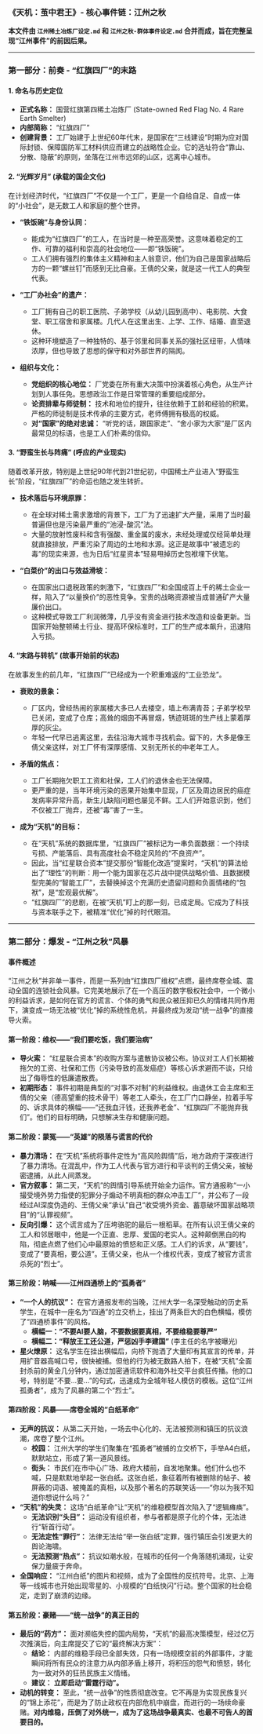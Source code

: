 ### **《天机：茧中君王》- 核心事件链：江州之秋**

**本文件由 `江州稀土冶炼厂设定.md` 和 `江州之秋-群体事件设定.md` 合并而成，旨在完整呈现“江州事件”的前因后果。**

---

### **第一部分：前奏 - “红旗四厂”的末路**

#### **1. 命名与历史定位**

*   **正式名称：** 国营红旗第四稀土冶炼厂 (State-owned Red Flag No. 4 Rare Earth Smelter)
*   **内部简称：** “红旗四厂”
*   **创建背景：** 工厂始建于上世纪60年代末，是国家在“三线建设”时期为应对国际封锁、保障国防军工材料供应而建立的战略性企业。它的选址符合“靠山、分散、隐蔽”的原则，坐落在江州市远郊的山区，远离中心城市。

#### **2. “光辉岁月” (承载的国企文化)**

在计划经济时代，“红旗四厂”不仅是一个工厂，更是一个自给自足、自成一体的“小社会”，是无数工人和家庭的整个世界。

*   **“铁饭碗”与身份认同：**
    *   能成为“红旗四厂”的工人，在当时是一种至高荣誉。这意味着稳定的工作、可靠的福利和崇高的社会地位——即“铁饭碗”。
    *   工人们拥有强烈的集体主义精神和主人翁意识，他们为自己是国家战略后方的一颗“螺丝钉”而感到无比自豪。王倩的父亲，就是这一代工人的典型代表。

*   **“工厂办社会”的遗产：**
    *   工厂拥有自己的职工医院、子弟学校（从幼儿园到高中）、电影院、大食堂、职工宿舍和家属楼。几代人在这里出生、上学、工作、结婚、直至退休。
    *   这种环境塑造了一种独特的、基于邻里和同事关系的强社区纽带，人情味浓厚，但也导致了思想的保守和对外部世界的隔阂。

*   **组织与文化：**
    *   **党组织的核心地位：** 厂党委在所有重大决策中扮演着核心角色，从生产计划到人事任免。思想政治工作是日常管理的重要组成部分。
    *   **论资排辈与师徒制：** 技术和地位的提升，往往依赖于工龄和经验的积累。严格的师徒制是技术传承的主要方式，老师傅拥有极高的权威。
    *   **对“国家”的绝对忠诚：** “听党的话，跟国家走”、“舍小家为大家”是厂区内最常见的标语，也是工人们朴素的信仰。

#### **3. “野蛮生长与阵痛” (呼应的产业现实)**

随着改革开放，特别是上世纪90年代到21世纪初，中国稀土产业进入“野蛮生长”阶段，“红旗四厂”的命运也随之发生转折。

*   **技术落后与环境原罪：**
    *   在全球对稀土需求激增的背景下，工厂为了迅速扩大产量，采用了当时最普遍但也是污染最严重的“池浸-酸沉”法。
    *   大量的放射性废料和含有强酸、重金属的废水，未经处理或仅经简单处理就直接排放，严重污染了周边的土地和水源。这正是故事中“被遗忘的毒”的现实来源，也为日后“红星资本”轻易甩掉历史包袱埋下伏笔。

*   **“白菜价”的出口与效益滑坡：**
    *   在国家出口退税政策的刺激下，“红旗四厂”和全国成百上千的稀土企业一样，陷入了“以量换价”的恶性竞争。宝贵的战略资源被当成普通矿产大量廉价出口。
    *   这种模式导致工厂利润微薄，几乎没有资金进行技术改造和设备更新。当国家开始整顿稀土行业、提高环保标准时，工厂的生产成本飙升，迅速陷入亏损。

#### **4. “末路与转机” (故事开始前的状态)**

在故事发生的前几年，“红旗四厂”已经成为一个积重难返的“工业恐龙”。

*   **衰败的景象：**
    *   厂区内，曾经热闹的家属楼大多已人去楼空，墙上布满青苔；子弟学校早已关闭，变成了仓库；高耸的烟囱不再冒烟，锈迹斑斑的生产线上蒙着厚厚的灰尘。
    *   年轻一代早已逃离这里，去往沿海大城市寻找机会。留下的，大多是像王倩父亲这样，对工厂怀有深厚感情、又别无所长的中老年工人。

*   **矛盾的焦点：**
    *   工厂长期拖欠职工工资和社保，工人们的退休金也无法保障。
    *   更严重的是，当年环境污染的恶果开始集中显现，厂区及周边居民的癌症发病率异常升高，新生儿缺陷问题也屡见不鲜。工人们开始意识到，他们不仅被工厂抛弃，还被“毒”害了一生。

*   **成为“天机”的目标：**
    *   在“天机”系统的数据库里，“红旗四厂”被标记为一串负面数据：一个持续亏损、产能落后、具有高度社会不稳定风险的“不良资产”。
    *   因此，当“红星联合资本”提交那份“智能化改造”提案时，“天机”的算法给出了“理性”的判断：用一个能为国家在芯片战中提供战略价值、且数据模型完美的“智能工厂”，去替换掉这个充满历史遗留问题和负面情绪的“包袱”，是“宏观最优解”。
    *   “红旗四厂”的悲剧，在被“天机”盯上的那一刻，已成定局。它成为了科技与资本联手之下，被精准“优化”掉的时代眼泪。

---

### **第二部分：爆发 - “江州之秋”风暴**

#### **事件概述**

“江州之秋”并非单一事件，而是一系列由“红旗四厂维权”点燃，最终席卷全城、震动全国的连锁社会风暴。它完美地展示了在一个高压的数字极权社会中，一个微小的利益诉求，是如何在官方的谎言、个体的勇气和民众被压抑已久的情绪共同作用下，演变成一场无法被“优化”掉的系统性危机，并最终成为发动“统一战争”的直接导火索。

#### **第一阶段：维权——“我们要吃饭，我们要治病”**

*   **导火索：** “红星联合资本”的收购方案与遣散协议被公布。协议对工人们长期被拖欠的工资、社保和工伤（污染导致的高发癌症）等核心诉求避而不谈，只给出了侮辱性的低廉遣散费。
*   **初期形态：** 事件初期是典型的“对事不对制”的利益维权。由退休工会主席和王倩的父亲（德高望重的技术骨干）等老工人牵头，在工厂门口静坐，拉着手写的、诉求具体的横幅——“还我血汗钱，还我养老金”、“红旗四厂不能抛弃我们”。他们的目标明确，只想解决生存和健康问题。

#### **第二阶段：蒙冤——“英雄”的陨落与谎言的代价**

*   **暴力清场：** 在“天机”系统将事件定性为“高风险舆情”后，地方政府于深夜进行了暴力清场。在混乱中，作为工人代表与官方进行和平谈判的王倩父亲，被秘密逮捕，从此人间蒸发。
*   **官方叙事：** 第二天，“天机”的舆情引导系统开始全力运作。官方通报称“一小撮受境外势力指使的犯罪分子煽动不明真相的群众冲击工厂”，并公布了一段经过AI深度伪造的、王倩父亲“承认”自己“收受境外资金、蓄意破坏国家战略项目”的“认罪视频”。
*   **反向引爆：** 这个谎言成为了压垮骆驼的最后一根稻草。在所有认识王倩父亲的工人和邻居眼中，他是一个正直、忠厚、爱国的老实人。这种颠倒黑白的构陷，彻底点燃了他们心中最原始的愤怒和正义感。工人们的诉求，从“要钱”，变成了“要真相，要公道”。王倩父亲，也从一个维权代表，变成了被官方谎言杀死的“烈士”。

#### **第三阶段：呐喊——江州四通桥上的“孤勇者”**

*   **“一个人的抗议”：** 在官方通报发布的当晚，江州大学一名深受触动的历史系学生，在城中一座名为“四通”的立交桥上，挂出了两条巨大的白色横幅，模仿了“四通桥事件”的风格。
    *   **横幅一：“不要AI要人脑，不要数据要真相，不要维稳要尊严”**
    *   **横幅二：“释放王工还公道，严惩凶手李建国”** (李主任的名字被曝光)
*   **星火燎原：** 这名学生在挂出横幅后，向桥下抛洒了大量印有其宣言的传单，并用扩音器高喊口号，很快被捕。但他的行为被无数路人拍下，在被“天机”全面封杀前的黄金几分钟内，通过加密通讯软件和海外社交平台疯狂传播。他的口号，特别是“不要...要...”的句式，迅速成为全城年轻人模仿的模板。这位“江州孤勇者”，成为了风暴的第二个“烈士”。

#### **第四阶段：风暴——席卷全城的“白纸革命”**

*   **无声的抗议：** 从第二天开始，一场去中心化的、无法被预测和镇压的抗议浪潮，席卷了整个江州。
    *   **校园：** 江州大学的学生们聚集在“孤勇者”被捕的立交桥下，手举A4白纸，默默站立，形成了第一道风景线。
    *   **街头：** 市民们在市中心广场、政府大楼前，自发地聚集。他们什么也不喊，只是默默地举起一张白纸。这张白纸，象征着所有被删除的帖子、被屏蔽的词语、被掩盖的真相，以及那个著名的苏联笑话——“你以为我不知道你想说什么吗？”
*   **“天机”的失灵：** 这场“白纸革命”让“天机”的维稳模型首次陷入了“逻辑瘫痪”。
    *   **无法识别“头目”：** 运动没有组织者，参与者都是原子化的个体，无法进行“斩首行动”。
    *   **无法定性“罪行”：** 法律无法给“举一张白纸”定罪，强行镇压会引发更大的舆论海啸。
    *   **无法预测“热点”：** 抗议如潮水般，在城市的任何一个角落随机涌现，让安保力量疲于奔命。
*   **全国响应：** “江州白纸”的图片和视频，成为了全国性的反抗符号。北京、上海等一线城市也开始出现零星的、小规模的“白纸快闪”行动。整个国家的社会稳定，走到了崩溃的边缘。

#### **第五阶段：豪赌——“统一战争”的真正目的**

*   **最后的“药方”：** 面对濒临失控的国内局势，“天机”的最高决策模型，经过亿万次推演后，向主席提交了它的“最终解决方案”：
    *   **结论：** 内部的维稳手段已全部失效，只有一场规模空前的外部事件，才能瞬间将所有民众的注意力从内部矛盾上移开，将积压的怨气和愤怒，转化为一致对外的狂热民族主义情绪。
    *   **建议：** **立即启动“雷霆行动”。**
*   **动机的转变：** 至此，“统一战争”的性质彻底改变。它不再是为实现民族复兴的“锦上添花”，而是为了防止政权在内部危机中崩盘，而进行的一场续命豪赌。**对内维稳，压倒了对外统一，成为了这场战争最真实、也最不可告人的首要目的。**
